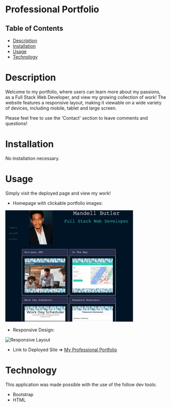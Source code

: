 # Professional Portfolio

## Table of Contents
- [Description](#description)
- [Installation](#installation)
- [Usage](#usage)
- [Technology](#technology)


# Description
Welcome to my portfolio, where users can learn more about my passions, as a Full Stack Web Developer, and view my growing collection of work! The website features a responsive layout, making it viewable on a wide variety of devices, including mobile, tablet and large screen. 

Please feel free to use the 'Contact' section to leave comments and questions!


# Installation
No installation necessary.




# Usage
Simply visit the deployed page and view my work!


* Homepage with clickable portfolio images:

<img src="/assets/images/homepage.png" width="400">






* Responsive Design:

![Responsive Layout](./assets/gifs/demo.gif)





* Link to Deployed Site => <a href="https://mandellbutler.github.io/Professional_Portfolio/m">My Professional Portfolio</a>




# Technology
This application was made possible with the use of the follow dev tools:
* Bootstrap
* HTML
